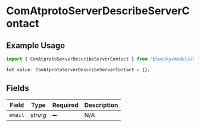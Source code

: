 # ComAtprotoServerDescribeServerContact

## Example Usage

```typescript
import { ComAtprotoServerDescribeServerContact } from "bluesky/models/components";

let value: ComAtprotoServerDescribeServerContact = {};
```

## Fields

| Field              | Type               | Required           | Description        |
| ------------------ | ------------------ | ------------------ | ------------------ |
| `email`            | *string*           | :heavy_minus_sign: | N/A                |